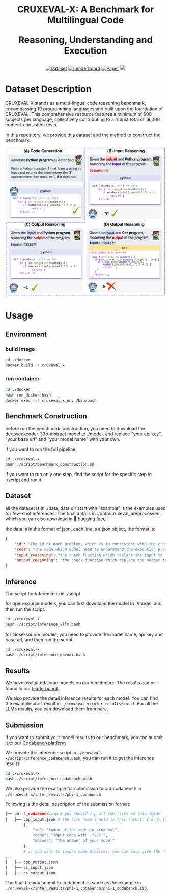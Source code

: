 <p align="center">
<h1 align="center">CRUXEVAL-X: A Benchmark for Multilingual Code

 Reasoning, Understanding and Execution</h1>

<p align="center">
    <a href="https://huggingface.co/datasets/xhwl/cruxeval-x"><img alt="Dataset" src="https://img.shields.io/badge/🤗 HuggingFace-Dataset-green"></a>
    <a href="https://cruxeval-x.github.io/leaderboard.html"><img alt="Leaderboard" src="https://img.shields.io/badge/🏆-Leaderboard-blue"></a>
    <a href="https://arxiv.org/pdf/2408.13001"><img alt="Paper" src="https://img.shields.io/badge/📄-Paper-orange"></a>
    <a href="https://benchmark.icip.org.cn/competitions/38/#/participate-tab"><img src="https://img.shields.io/badge/Submit-Codabench-blueviolet"></a>
</p>

# Dataset Description
CRUXEVAL-X stands as a multi-lingual code reasoning benchmark, encompassing 19 programming languages and built upon the foundation of CRUXEVAL. This comprehensive resource features a minimum of 600 subjects per language, collectively contributing to a robust total of 19,000 content-consistent tests.

In this repository, we provide this dataset and the method to construct the benchmark.

![](img/code_reasoning.png)

# Usage
## Environment

### build image
```bash
cd ./docker
docker build -t cruxeval_x .
```
### run container
```bash
cd ./docker
bash run_docker.bash
docker exec -it cruxeval_x_env /bin/bash
```

## Benchmark Construction
before run the benchmark construction, you need to download the deepseekcoder-33b-instruct model to ./model, and replace "your api key", "your base url" and "your model name" with your own.

if you want to run the full pipeline
```bash
cd ./cruxeval-x
bash ./script/benchmark_construction.sh
```
if you want to run only one step, find the script for the specific step in ./script and run it.

## Dataset
all the dataset is in ./data, data dir start with "example" is the examples used for few-shot inferences. The final data is in ./data/cruxeval_preprocessed, which you can also download in 🤗 [hugging face](https://huggingface.co/datasets/xhwl/cruxeval-x).

the data is in the format of json, each line is a json object, the format is:
```json
{
    "id": "The id of each problem, which is in consistent with the cruxeval benchmark. Different languanges with the same id means the same problem.",
    "code": "The code which model need to understand the execution process",
    "input_reasoning": "the check function which replace the input to '????'",
    "output_reasoning": "the check function which replace the output to '????'",
}
```
## Inference
The script for inference is in ./script

for open-source models, you can first download the model to ./model, and then run the script.
```bash
cd ./cruxeval-x
bash ./script/inference_vllm.bash
```

for close-source models, you need to provide the model name, api key and base url, and then run the script.
```bash
cd ./cruxeval-x
bash ./script/inference_openai.bash
```
## Results
We have evaluated some models on our benchmark. The results can be found in our [leaderboard](https://cruxeval-x.github.io/leaderboard.html).

We also provide the detail inference results for each model. You can find the example phi-1 result in `./cruxeval-x/infer_results/phi-1`. For all the LLMs results, you can download them from [here](https://drive.google.com/file/d/1mdb5Alf2_Vw-Ej3g_h7d_Vtes6_56Z76/view).

## Submission

If you want to submit your model results to our benchmark, you can submit it to our [Codabench platform](https://benchmark.icip.org.cn/competitions/38/#/participate-tab)

We provide the inference script in `./cruxeval-x/script/inference_codabench.bash`, you can run it to get the inference results.
```bash
cd ./cruxeval-x
bash ./script/inference_codabench.bash
```

We also provide the example for submission to our codabench in `./cruxeval-x/infer_results/phi-1_codabench`

Following is the detail description of the submission format:

```python
├── phi-1_codabench.zip # you should zip all the files in this folder
│   ├── cpp_input.json # the file name should in this format: {lang}_{task}.json
        {
            "id": "index of the code in cruxeval",
            "code": "input code with '????'",
            "answer": "the answer of your model"
        }
        # if you want to ignore some problems, you can only give the "id" without "code" and "answer"
...
│   ├── cpp_output.json
│   ├── cs_input.json
│   ├── cs_output.json
```
The final file you submit to codabench is same as the example in `./cruxeval-x/infer_results/phi-1_codabench/phi-1_codabench.zip`, 